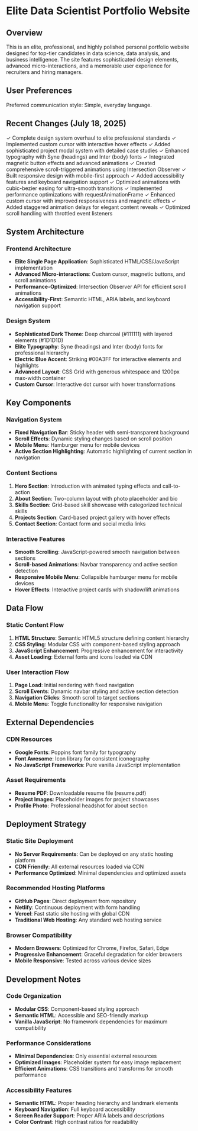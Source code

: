 # Elite Data Scientist Portfolio Website

## Overview

This is an elite, professional, and highly polished personal portfolio website designed for top-tier candidates in data science, data analysis, and business intelligence. The site features sophisticated design elements, advanced micro-interactions, and a memorable user experience for recruiters and hiring managers.

## User Preferences

Preferred communication style: Simple, everyday language.

## Recent Changes (July 18, 2025)

✓ Complete design system overhaul to elite professional standards
✓ Implemented custom cursor with interactive hover effects
✓ Added sophisticated project modal system with detailed case studies
✓ Enhanced typography with Syne (headings) and Inter (body) fonts
✓ Integrated magnetic button effects and advanced animations
✓ Created comprehensive scroll-triggered animations using Intersection Observer
✓ Built responsive design with mobile-first approach
✓ Added accessibility features and keyboard navigation support
✓ Optimized animations with cubic-bezier easing for ultra-smooth transitions
✓ Implemented performance optimizations with requestAnimationFrame
✓ Enhanced custom cursor with improved responsiveness and magnetic effects
✓ Added staggered animation delays for elegant content reveals
✓ Optimized scroll handling with throttled event listeners

## System Architecture

### Frontend Architecture
- **Elite Single Page Application**: Sophisticated HTML/CSS/JavaScript implementation
- **Advanced Micro-interactions**: Custom cursor, magnetic buttons, and scroll animations
- **Performance-Optimized**: Intersection Observer API for efficient scroll animations
- **Accessibility-First**: Semantic HTML, ARIA labels, and keyboard navigation support

### Design System
- **Sophisticated Dark Theme**: Deep charcoal (#111111) with layered elements (#1D1D1D)
- **Elite Typography**: Syne (headings) and Inter (body) fonts for professional hierarchy
- **Electric Blue Accent**: Striking #00A3FF for interactive elements and highlights
- **Advanced Layout**: CSS Grid with generous whitespace and 1200px max-width container
- **Custom Cursor**: Interactive dot cursor with hover transformations

## Key Components

### Navigation System
- **Fixed Navigation Bar**: Sticky header with semi-transparent background
- **Scroll Effects**: Dynamic styling changes based on scroll position
- **Mobile Menu**: Hamburger menu for mobile devices
- **Active Section Highlighting**: Automatic highlighting of current section in navigation

### Content Sections
1. **Hero Section**: Introduction with animated typing effects and call-to-action
2. **About Section**: Two-column layout with photo placeholder and bio
3. **Skills Section**: Grid-based skill showcase with categorized technical skills
4. **Projects Section**: Card-based project gallery with hover effects
5. **Contact Section**: Contact form and social media links

### Interactive Features
- **Smooth Scrolling**: JavaScript-powered smooth navigation between sections
- **Scroll-based Animations**: Navbar transparency and active section detection
- **Responsive Mobile Menu**: Collapsible hamburger menu for mobile devices
- **Hover Effects**: Interactive project cards with shadow/lift animations

## Data Flow

### Static Content Flow
1. **HTML Structure**: Semantic HTML5 structure defining content hierarchy
2. **CSS Styling**: Modular CSS with component-based styling approach
3. **JavaScript Enhancement**: Progressive enhancement for interactivity
4. **Asset Loading**: External fonts and icons loaded via CDN

### User Interaction Flow
1. **Page Load**: Initial rendering with fixed navigation
2. **Scroll Events**: Dynamic navbar styling and active section detection
3. **Navigation Clicks**: Smooth scroll to target sections
4. **Mobile Menu**: Toggle functionality for responsive navigation

## External Dependencies

### CDN Resources
- **Google Fonts**: Poppins font family for typography
- **Font Awesome**: Icon library for consistent iconography
- **No JavaScript Frameworks**: Pure vanilla JavaScript implementation

### Asset Requirements
- **Resume PDF**: Downloadable resume file (resume.pdf)
- **Project Images**: Placeholder images for project showcases
- **Profile Photo**: Professional headshot for about section

## Deployment Strategy

### Static Site Deployment
- **No Server Requirements**: Can be deployed on any static hosting platform
- **CDN Friendly**: All external resources loaded via CDN
- **Performance Optimized**: Minimal dependencies and optimized assets

### Recommended Hosting Platforms
- **GitHub Pages**: Direct deployment from repository
- **Netlify**: Continuous deployment with form handling
- **Vercel**: Fast static site hosting with global CDN
- **Traditional Web Hosting**: Any standard web hosting service

### Browser Compatibility
- **Modern Browsers**: Optimized for Chrome, Firefox, Safari, Edge
- **Progressive Enhancement**: Graceful degradation for older browsers
- **Mobile Responsive**: Tested across various device sizes

## Development Notes

### Code Organization
- **Modular CSS**: Component-based styling approach
- **Semantic HTML**: Accessible and SEO-friendly markup
- **Vanilla JavaScript**: No framework dependencies for maximum compatibility

### Performance Considerations
- **Minimal Dependencies**: Only essential external resources
- **Optimized Images**: Placeholder system for easy image replacement
- **Efficient Animations**: CSS transitions and transforms for smooth performance

### Accessibility Features
- **Semantic HTML**: Proper heading hierarchy and landmark elements
- **Keyboard Navigation**: Full keyboard accessibility
- **Screen Reader Support**: Proper ARIA labels and descriptions
- **Color Contrast**: High contrast ratios for readability